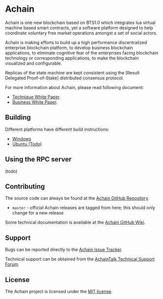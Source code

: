 Achain
=========
Achain is one new blockchain based on BTS1.0 which integrates lua virtual machine based smart contracts, yet a software platform designed to help coordinate voluntary free market operations amongst a set of social actors.

Achain is making efforts to build up a high performance discentralized enterprise blockchain platform, to develop business blockchain applications, to eliminate cognitive fear of the enterprises facing blockchain technology or corresponding applications, to make the blockchain visualized and configurable.

Replicas of the state machine are kept consistent using the [Result Delegated Proof-of-Stake] distributed consensus protocol.

For more information about Achain, please read following document:
* [Technique White Paper](https://www.achain.com/Achain_tech_white_paper.pdf).
* [Business White Paper](https://www.achain.com/Achain_business_white_paper.pdf).

Building
--------
Different platforms have different build instructions:
* [Windows](https://github.com/Achain-Dev/Achain/blob/master/BUILD_WIN32.md)
* [Ubuntu (Todo)](https://github.com/Achain-Dev/Achain/blob/master/BUILD_UBUNTU.md)

Using the RPC server
--------------------
(todo)

Contributing
------------
The source code can always be found at the [Achain GitHub Repository](https://github.com/Achain-Dev/Achain). 
- `master` - official Achain releases are tagged from here; this should only change for a new release

Some technical documentation is available at the [Achain GitHub Wiki](https://github.com/Achain-Dev/Achain/wiki).

Support
-------
Bugs can be reported directly to the [Achain Issue Tracker](https://github.com/Achain-Dev/Achain/issues).

Technical support can be obtained from the [AchainTalk Technical Support Forum](https://Achaintalk.org/index.php?board=45.0).

License
------

The Achain project is licensed under the [MIT license](LICENSE).
